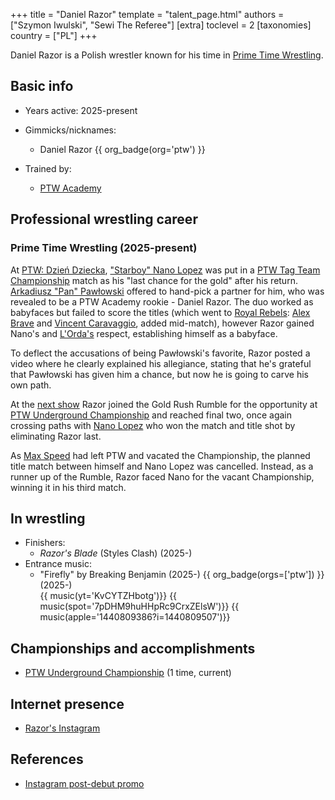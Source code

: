 +++
title = "Daniel Razor"
template = "talent_page.html"
authors = ["Szymon Iwulski", "Sewi The Referee"]
[extra]
toclevel = 2
[taxonomies]
country = ["PL"]
+++

Daniel Razor is a Polish wrestler known for his time in [Prime Time Wrestling](@/o/ptw.md).

## Basic info

* Years active: 2025-present
* Gimmicks/nicknames:
  - Daniel Razor {{ org_badge(org='ptw') }}
  
* Trained by:
  - [PTW Academy](@/o/ptw-academy.md)
 
## Professional wrestling career

### Prime Time Wrestling (2025-present)

At [PTW: Dzień Dziecka](@/e/ptw/2025-05-31-ptw-dzien-dziecka.md), ["Starboy" Nano Lopez](@/w/nano-lopez.md) was put in a [PTW Tag Team Championship](@/c/ptw-tag-team-championship.md) match as his "last chance for the gold" after his return. [Arkadiusz "Pan" Pawłowski](@/w/pan-pawlowski.md) offered to hand-pick a partner for him, who was revealed to be a PTW Academy rookie - Daniel Razor. The duo worked as babyfaces but failed to score the titles (which went to [Royal Rebels](@/tt/royal-rebels.md): [Alex Brave](@/w/alex-brave.md) and [Vincent Caravaggio](@/w/vincent-caravaggio.md), added mid-match), however Razor gained Nano's and [L'Orda's](@/tt/l-orda.md) respect, establishing himself as a babyface.

To deflect the accusations of being Pawłowski's favorite, Razor posted a video where he clearly explained his allegiance, stating that he's grateful that Pawłowski has given him a chance, but now he is going to carve his own path.

At the [next show](@/e/ptw/2025-06-28-ptw-zloto-dla-zuchwalych.md) Razor joined the Gold Rush Rumble for the opportunity at [PTW Underground Championship](@/c/ptw-underground-championship.md) and reached final two, once again crossing paths with [Nano Lopez](@/w/nano-lopez.md) who won the match and title shot by eliminating Razor last. 

As [Max Speed](@/w/max-speed.md) had left PTW and vacated the Championship, the planned title match between himself and Nano Lopez was cancelled. Instead, as a runner up of the Rumble, Razor faced Nano for the vacant Championship, winning it in his third match.

## In wrestling

* Finishers:
  - _Razor's Blade_ (Styles Clash) (2025-)
* Entrance music:
  - "Firefly" by Breaking Benjamin (2025-)
    {{ org_badge(orgs=['ptw']) }} (2025-) <br>
    {{ music(yt='KvCYTZHbotg')}}
    {{ music(spot='7pDHM9huHHpRc9CrxZElsW')}}
    {{ music(apple='1440809386?i=1440809507')}}

## Championships and accomplishments

* [PTW Underground Championship](@/c/ptw-underground-championship.md) (1 time, current)

## Internet presence

* [Razor's Instagram](https://www.instagram.com/real.razor.ptw/)

## References

* [Instagram post-debut promo](https://www.instagram.com/p/DKm_XeXtyoz/)

